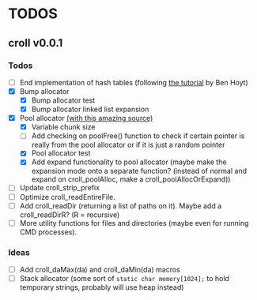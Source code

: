 # TODOS

## croll v0.0.1

### Todos

- [ ] End implementation of hash tables (following [the tutorial](https://benhoyt.com/writings/hash-table-in-c/) by Ben Hoyt)
- [x] Bump allocator
  - [x] Bump allocator test
  - [x] Bump allocator linked list expansion
- [x] Pool allocator [(with this amazing source)](https://8dcc.github.io/programming/pool-allocator.html)
  - [x] Variable chunk size
  - [ ] Add checking on poolFree() function to check if certain pointer is really from the pool allocator or if it is just a random pointer
  - [x] Pool allocator test
  - [x] Add expand functionality to pool allocator (maybe make the expansion mode onto a separate function? (instead of normal and expand on croll_poolAlloc, make a croll_poolAllocOrExpand))
- [ ] Update croll_strip_prefix
- [ ] Optimize croll_readEntireFile.
- [ ] Add croll_readDir (returning a list of paths on it). Maybe add a croll_readDirR? (R = recursive)
- [ ] More utility functions for files and directories (maybe even for running CMD processes).

### Ideas

- [ ] Add croll_daMax(da) and croll_daMin(da) macros
- [ ] Stack allocator (some sort of `static char memory[1024];` to hold temporary strings, probably will use heap instead)
